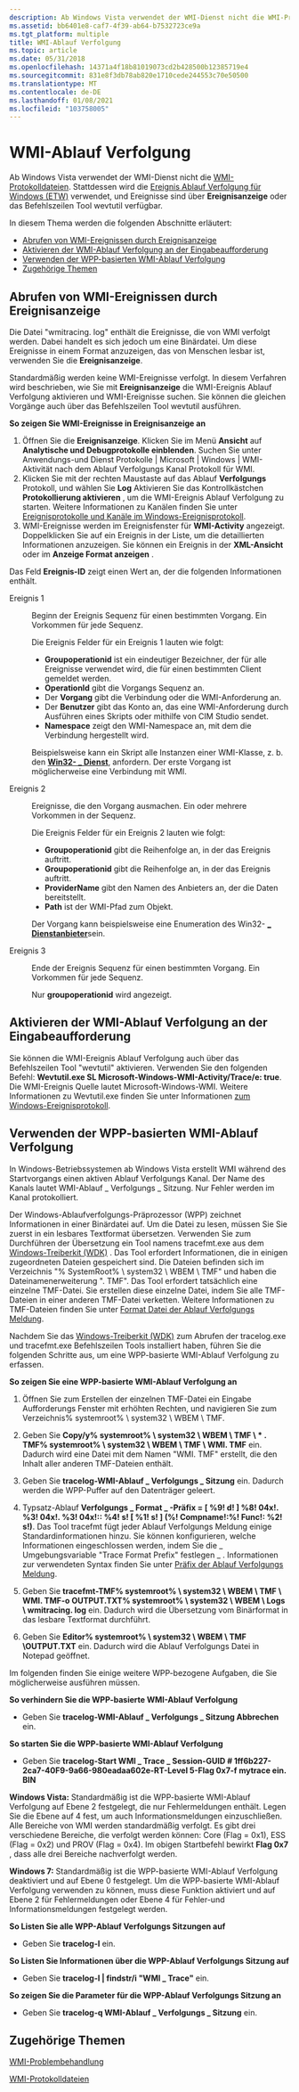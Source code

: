 ```yaml
---
description: Ab Windows Vista verwendet der WMI-Dienst nicht die WMI-Protokolldateien. Stattdessen wird die Ereignis Ablauf Verfolgung für Windows (ETW) verwendet, und Ereignisse sind über Ereignisanzeige oder das Befehlszeilen Tool wevtutil verfügbar.
ms.assetid: bb6401e8-caf7-4f39-ab64-b7532723ce9a
ms.tgt_platform: multiple
title: WMI-Ablauf Verfolgung
ms.topic: article
ms.date: 05/31/2018
ms.openlocfilehash: 14371a4f18b81019073cd2b428500b12385719e4
ms.sourcegitcommit: 831e8f3db78ab820e1710cede244553c70e50500
ms.translationtype: MT
ms.contentlocale: de-DE
ms.lasthandoff: 01/08/2021
ms.locfileid: "103758005"
---
```

# <a name="tracing-wmi-activity"></a>WMI-Ablauf Verfolgung

Ab Windows Vista verwendet der WMI-Dienst nicht die [WMI-Protokolldateien](wmi-log-files.md). Stattdessen wird die [Ereignis Ablauf Verfolgung für Windows (ETW)](/windows/desktop/ETW/event-tracing-portal) verwendet, und Ereignisse sind über **Ereignisanzeige** oder das Befehlszeilen Tool wevtutil verfügbar.

In diesem Thema werden die folgenden Abschnitte erläutert:

-   [Abrufen von WMI-Ereignissen durch Ereignisanzeige](#obtaining-wmi-events-through-event-viewer)
-   [Aktivieren der WMI-Ablauf Verfolgung an der Eingabeaufforderung](#enabling-wmi-tracing-at-command-prompt)
-   [Verwenden der WPP-basierten WMI-Ablauf Verfolgung](#using-wpp-based-wmi-tracing)
-   [Zugehörige Themen](#related-topics)

## <a name="obtaining-wmi-events-through-event-viewer"></a>Abrufen von WMI-Ereignissen durch Ereignisanzeige

Die Datei "wmitracing. log" enthält die Ereignisse, die von WMI verfolgt werden. Dabei handelt es sich jedoch um eine Binärdatei. Um diese Ereignisse in einem Format anzuzeigen, das von Menschen lesbar ist, verwenden Sie die **Ereignisanzeige**.

Standardmäßig werden keine WMI-Ereignisse verfolgt. In diesem Verfahren wird beschrieben, wie Sie mit **Ereignisanzeige** die WMI-Ereignis Ablauf Verfolgung aktivieren und WMI-Ereignisse suchen. Sie können die gleichen Vorgänge auch über das Befehlszeilen Tool wevtutil ausführen.

**So zeigen Sie WMI-Ereignisse in Ereignisanzeige an**

1.  Öffnen Sie die **Ereignisanzeige**. Klicken Sie im Menü **Ansicht** auf **Analytische und Debugprotokolle einblenden**. Suchen Sie  unter Anwendungs-und Dienst Protokolle \| Microsoft \| Windows \| WMI-Aktivität nach dem Ablauf Verfolgungs Kanal Protokoll für WMI.
2.  Klicken Sie mit der rechten Maustaste auf das Ablauf **Verfolgungs** Protokoll, und wählen Sie **Log** Aktivieren Sie das Kontrollkästchen **Protokollierung aktivieren** , um die WMI-Ereignis Ablauf Verfolgung zu starten. Weitere Informationen zu Kanälen finden Sie unter [Ereignisprotokolle und Kanäle im Windows-Ereignisprotokoll](/previous-versions//aa385225(v=vs.85)).
3.  WMI-Ereignisse werden im Ereignisfenster für **WMI-Activity** angezeigt. Doppelklicken Sie auf ein Ereignis in der Liste, um die detaillierten Informationen anzuzeigen. Sie können ein Ereignis in der **XML-Ansicht** oder im **Anzeige Format anzeigen** .

Das Feld **Ereignis-ID** zeigt einen Wert an, der die folgenden Informationen enthält.

<dl> <dt>

<span id="Event_1"></span><span id="event_1"></span><span id="EVENT_1"></span>Ereignis 1
</dt> <dd>

Beginn der Ereignis Sequenz für einen bestimmten Vorgang. Ein Vorkommen für jede Sequenz.

Die Ereignis Felder für ein Ereignis 1 lauten wie folgt:

-   **Groupoperationid** ist ein eindeutiger Bezeichner, der für alle Ereignisse verwendet wird, die für einen bestimmten Client gemeldet werden.
-   **OperationId** gibt die Vorgangs Sequenz an.
-   Der **Vorgang** gibt die Verbindung oder die WMI-Anforderung an.
-   Der **Benutzer** gibt das Konto an, das eine WMI-Anforderung durch Ausführen eines Skripts oder mithilfe von CIM Studio sendet.
-   **Namespace** zeigt den WMI-Namespace an, mit dem die Verbindung hergestellt wird.

Beispielsweise kann ein Skript alle Instanzen einer WMI-Klasse, z. b. den [**Win32- \_ Dienst**](/windows/desktop/CIMWin32Prov/win32-service), anfordern. Der erste Vorgang ist möglicherweise eine Verbindung mit WMI.

</dd> <dt>

<span id="Event_2"></span><span id="event_2"></span><span id="EVENT_2"></span>Ereignis 2
</dt> <dd>

Ereignisse, die den Vorgang ausmachen. Ein oder mehrere Vorkommen in der Sequenz.

Die Ereignis Felder für ein Ereignis 2 lauten wie folgt:

-   **Groupoperationid** gibt die Reihenfolge an, in der das Ereignis auftritt.
-   **Groupoperationid** gibt die Reihenfolge an, in der das Ereignis auftritt.
-   **ProviderName** gibt den Namen des Anbieters an, der die Daten bereitstellt.
-   **Path** ist der WMI-Pfad zum Objekt.

Der Vorgang kann beispielsweise eine Enumeration des Win32- [**\_ Dienstanbieter**](/windows/desktop/CIMWin32Prov/win32-service)sein.

</dd> <dt>

<span id="Event_3"></span><span id="event_3"></span><span id="EVENT_3"></span>Ereignis 3
</dt> <dd>

Ende der Ereignis Sequenz für einen bestimmten Vorgang. Ein Vorkommen für jede Sequenz.

Nur **groupoperationid** wird angezeigt.

</dd> </dl>

## <a name="enabling-wmi-tracing-at-command-prompt"></a>Aktivieren der WMI-Ablauf Verfolgung an der Eingabeaufforderung

Sie können die WMI-Ereignis Ablauf Verfolgung auch über das Befehlszeilen Tool "wevtutil" aktivieren. Verwenden Sie den folgenden Befehl: **Wevtutil.exe SL Microsoft-Windows-WMI-Activity/Trace/e: true**. Die WMI-Ereignis Quelle lautet Microsoft-Windows-WMI. Weitere Informationen zu Wevtutil.exe finden Sie unter Informationen [zum Windows-Ereignisprotokoll](/previous-versions//aa382610(v=vs.85)).

## <a name="using-wpp-based-wmi-tracing"></a>Verwenden der WPP-basierten WMI-Ablauf Verfolgung

In Windows-Betriebssystemen ab Windows Vista erstellt WMI während des Startvorgangs einen aktiven Ablauf Verfolgungs Kanal. Der Name des Kanals lautet WMI-Ablauf \_ Verfolgungs \_ Sitzung. Nur Fehler werden im Kanal protokolliert.

Der Windows-Ablaufverfolgungs-Präprozessor (WPP) zeichnet Informationen in einer Binärdatei auf. Um die Datei zu lesen, müssen Sie Sie zuerst in ein lesbares Textformat übersetzen. Verwenden Sie zum Durchführen der Übersetzung ein Tool namens tracefmt.exe aus dem [Windows-Treiberkit (WDK)](https://www.microsoft.com/whdc/DevTools/WDK/WDKpkg.mspx) . Das Tool erfordert Informationen, die in einigen zugeordneten Dateien gespeichert sind. Die Dateien befinden sich im Verzeichnis "% SystemRoot% \\ system32 \\ WBEM \\ TMF" und haben die Dateinamenerweiterung ". TMF". Das Tool erfordert tatsächlich eine einzelne TMF-Datei. Sie erstellen diese einzelne Datei, indem Sie alle TMF-Dateien in einer anderen TMF-Datei verketten. Weitere Informationen zu TMF-Dateien finden Sie unter [Format Datei der Ablauf Verfolgungs Meldung](/windows-hardware/drivers/devtest/trace-message-format-file).

Nachdem Sie das [Windows-Treiberkit (WDK)](https://www.microsoft.com/whdc/DevTools/WDK/WDKpkg.mspx) zum Abrufen der tracelog.exe und tracefmt.exe Befehlszeilen Tools installiert haben, führen Sie die folgenden Schritte aus, um eine WPP-basierte WMI-Ablauf Verfolgung zu erfassen.

**So zeigen Sie eine WPP-basierte WMI-Ablauf Verfolgung an**

1.  Öffnen Sie zum Erstellen der einzelnen TMF-Datei ein Eingabe Aufforderungs Fenster mit erhöhten Rechten, und navigieren Sie zum Verzeichnis% systemroot% \\ system32 \\ WBEM \\ TMF.

2.  Geben Sie **Copy/y% systemroot% \\ system32 \\ WBEM \\ TMF \\ \* . TMF% systemroot% \\ system32 \\ WBEM \\ TMF \\ WMI. TMF** ein. Dadurch wird eine Datei mit dem Namen "WMI. TMF" erstellt, die den Inhalt aller anderen TMF-Dateien enthält.

3.  Geben Sie **tracelog-WMI-Ablauf \_ Verfolgungs \_ Sitzung** ein. Dadurch werden die WPP-Puffer auf den Datenträger geleert.
4.  Typsatz-Ablauf **Verfolgungs \_ Format \_ -Präfix = \[ %9! d! \] %8! 04x!. %3! 04x!. %3! 04x!:: %4! s! \[ %1! s! \] (%! Compname!:%! Func!: %2! s!)**. Das Tool tracefmt fügt jeder Ablauf Verfolgungs Meldung einige Standardinformationen hinzu. Sie können konfigurieren, welche Informationen eingeschlossen werden, indem Sie die \_ Umgebungsvariable "Trace Format Prefix" festlegen \_ . Informationen zur verwendeten Syntax finden Sie unter [Präfix der Ablauf Verfolgungs Meldung](https://msdn.microsoft.com/library/aa139695.aspx).
5.  Geben Sie **tracefmt-TMF% systemroot% \\ system32 \\ WBEM \\ TMF \\ WMI. TMF-o OUTPUT.TXT% systemroot% \\ system32 \\ WBEM \\ Logs \\ wmitracing. log** ein. Dadurch wird die Übersetzung vom Binärformat in das lesbare Textformat durchführt.
6.  Geben Sie **Editor% systemroot% \\ system32 \\ WBEM \\ TMF \\OUTPUT.TXT** ein. Dadurch wird die Ablauf Verfolgungs Datei in Notepad geöffnet.

Im folgenden finden Sie einige weitere WPP-bezogene Aufgaben, die Sie möglicherweise ausführen müssen.

**So verhindern Sie die WPP-basierte WMI-Ablauf Verfolgung**

-   Geben Sie **tracelog-WMI-Ablauf \_ Verfolgungs \_ Sitzung Abbrechen** ein.

**So starten Sie die WPP-basierte WMI-Ablauf Verfolgung**

-   Geben Sie **tracelog-Start WMI \_ Trace \_ Session-GUID \# 1ff6b227-2ca7-40F9-9a66-980eadaa602e-RT-Level 5-Flag 0x7-f mytrace ein. BIN**

**Windows Vista:** Standardmäßig ist die WPP-basierte WMI-Ablauf Verfolgung auf Ebene 2 festgelegt, die nur Fehlermeldungen enthält. Legen Sie die Ebene auf 4 fest, um auch Informationsmeldungen einzuschließen. Alle Bereiche von WMI werden standardmäßig verfolgt. Es gibt drei verschiedene Bereiche, die verfolgt werden können: Core (Flag = 0x1), ESS (Flag = 0x2) und PROV (Flag = 0x4). Im obigen Startbefehl bewirkt **Flag 0x7** , dass alle drei Bereiche nachverfolgt werden.

**Windows 7:** Standardmäßig ist die WPP-basierte WMI-Ablauf Verfolgung deaktiviert und auf Ebene 0 festgelegt. Um die WPP-basierte WMI-Ablauf Verfolgung verwenden zu können, muss diese Funktion aktiviert und auf Ebene 2 für Fehlermeldungen oder Ebene 4 für Fehler-und Informationsmeldungen festgelegt werden.

**So Listen Sie alle WPP-Ablauf Verfolgungs Sitzungen auf**

-   Geben Sie **tracelog-l** ein.

**So Listen Sie Informationen über die WPP-Ablauf Verfolgungs Sitzung auf**

-   Geben Sie **tracelog-l \| findstr/i "WMI \_ Trace"** ein.

**So zeigen Sie die Parameter für die WPP-Ablauf Verfolgungs Sitzung an**

-   Geben Sie **tracelog-q WMI-Ablauf \_ Verfolgungs \_ Sitzung** ein.

## <a name="related-topics"></a>Zugehörige Themen

<dl> <dt>

[WMI-Problembehandlung](wmi-troubleshooting.md)
</dt> <dt>

[WMI-Protokolldateien](wmi-log-files.md)
</dt> </dl>

 

 
